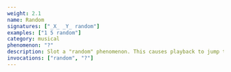 ```yaml
---
weight: 2.1
name: Random
signatures: ["_X_ _Y_ random"]
examples: ["1 5 random"]
category: musical
phenomenon: "?"
description: Slot a "random" phenomenon. This causes playback to jump to a random slot in the track.
invocations: ["random", "?"]
---
```

